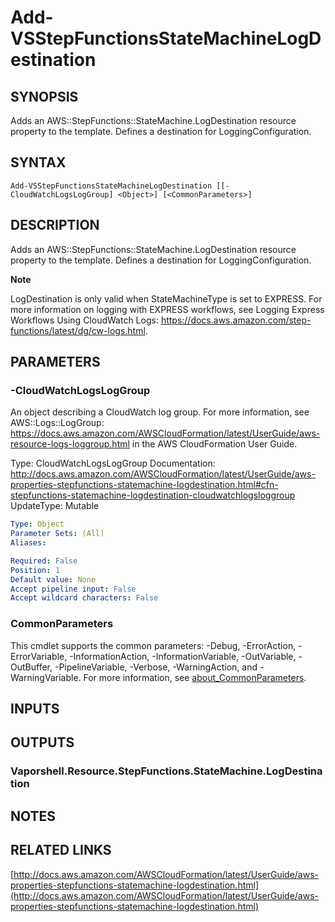 # Add-VSStepFunctionsStateMachineLogDestination

## SYNOPSIS
Adds an AWS::StepFunctions::StateMachine.LogDestination resource property to the template.
Defines a destination for LoggingConfiguration.

## SYNTAX

```
Add-VSStepFunctionsStateMachineLogDestination [[-CloudWatchLogsLogGroup] <Object>] [<CommonParameters>]
```

## DESCRIPTION
Adds an AWS::StepFunctions::StateMachine.LogDestination resource property to the template.
Defines a destination for LoggingConfiguration.

**Note**

LogDestination is only valid when StateMachineType is set to EXPRESS.
For more information on logging with EXPRESS workflows, see Logging Express Workflows Using CloudWatch Logs: https://docs.aws.amazon.com/step-functions/latest/dg/cw-logs.html.

## PARAMETERS

### -CloudWatchLogsLogGroup
An object describing a CloudWatch log group.
For more information, see AWS::Logs::LogGroup: https://docs.aws.amazon.com/AWSCloudFormation/latest/UserGuide/aws-resource-logs-loggroup.html in the AWS CloudFormation User Guide.

Type: CloudWatchLogsLogGroup
Documentation: http://docs.aws.amazon.com/AWSCloudFormation/latest/UserGuide/aws-properties-stepfunctions-statemachine-logdestination.html#cfn-stepfunctions-statemachine-logdestination-cloudwatchlogsloggroup
UpdateType: Mutable

```yaml
Type: Object
Parameter Sets: (All)
Aliases:

Required: False
Position: 1
Default value: None
Accept pipeline input: False
Accept wildcard characters: False
```

### CommonParameters
This cmdlet supports the common parameters: -Debug, -ErrorAction, -ErrorVariable, -InformationAction, -InformationVariable, -OutVariable, -OutBuffer, -PipelineVariable, -Verbose, -WarningAction, and -WarningVariable. For more information, see [about_CommonParameters](http://go.microsoft.com/fwlink/?LinkID=113216).

## INPUTS

## OUTPUTS

### Vaporshell.Resource.StepFunctions.StateMachine.LogDestination
## NOTES

## RELATED LINKS

[http://docs.aws.amazon.com/AWSCloudFormation/latest/UserGuide/aws-properties-stepfunctions-statemachine-logdestination.html](http://docs.aws.amazon.com/AWSCloudFormation/latest/UserGuide/aws-properties-stepfunctions-statemachine-logdestination.html)

